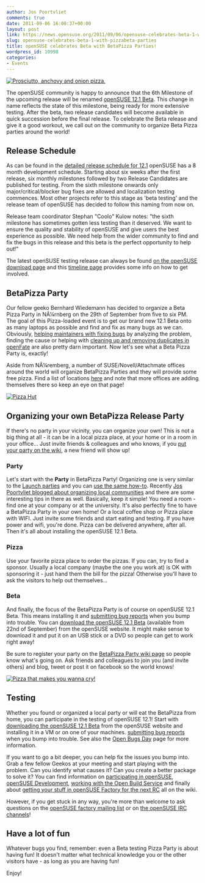 ```yaml
---
author: Jos Poortvliet
comments: true
date: 2011-09-06 16:00:37+00:00
layout: post
link: https://news.opensuse.org/2011/09/06/opensuse-celebrates-beta-1-with-pizzabeta-parties/
slug: opensuse-celebrates-beta-1-with-pizzabeta-parties
title: openSUSE celebrates Beta with BetaPizza Parties!
wordpress_id: 10998
categories:
- Events
---
```


[![Prosciutto, anchovy and onion pizza.](http://farm1.static.flickr.com/248/459381964_4d7141d15f_m.jpg)](http://www.flickr.com/photos/giovannijl-s_photohut/459381964/)

The openSUSE community is happy to announce that the 6th Milestone of the upcoming release will be renamed [openSUSE 12.1 Beta](http://en.opensuse.org/Portal:12.1). This change in name reflects the state of this milestone, being ready for more extensive testing. After the beta, two release candidates will become available in quick succession before the final release. To celebrate the Beta release and give it a good workout, we call out on the community to organize Beta Pizza parties around the world!
<!-- more -->


## Release Schedule


As can be found in the [detailed release schedule for 12.1](http://www.suse.de/~coolo/opensuse_12.1/) openSUSE has a 8 month development schedule. Starting about six weeks after the first release, six monthly milestones followed by two Release Candidates are published for testing. From the sixth milestone onwards only major/critical/blocker bug fixes are allowed and localization testing commences. Most other projects refer to this stage as 'beta testing' and the release team of openSUSE has decided to follow this naming from now on.

Release team coordinator Stephan "Coolo" Kulow notes: "the sixth milestone has sometimes gotten less testing than it deserved. We want to ensure the quality and stability of openSUSE and give users the best experience as possible. We need help from the wider community to find and fix the bugs in this release and this beta is the perfect opportunity to help out!"

The latest openSUSE testing release can always be found [on the openSUSE download page](http://software.opensuse.org/developer) and this [timeline page](http://simile.mit.edu/shelf/OpenSUSE_release_cycle/openSUSE_12.1_Beta_1_release) provides some info on how to get involved.


## BetaPizza Party


Our fellow geeko Bernhard Wiedemann has decided to organize a Beta Pizza Party in NÃ¼rnberg on the 29th of September from five to six PM. The goal of this Pizza-loaded event is to get our brand new 12.1 Beta onto as many laptops as possible and find and fix as many bugs as we can. Obviously, [helping maintainers with fixing bugs](http://en.opensuse.org/openSUSE:How_to_contribute_to_Factory) by analyzing the problem, finding the cause or helping with [cleaning up and removing duplicates in openFate](http://en.opensuse.org/openSUSE:Openfate_screening) are also pretty darn important. Now let's see what a Beta Pizza Party is, exactly!

Aside from NÃ¼remberg, a number of SUSE/Novell/Attachmate offices around the world will organize BetaPizza Parties and they will provide some free pizza. Find a list of locations [here](http://en.opensuse.org/openSUSE:BetaPizzaParty) and note that more offices are adding themselves there so keep an eye on that page!

[![Pizza Hut](http://farm5.static.flickr.com/4053/4225166405_bb5ab44c29_m.jpg)](http://www.flickr.com/photos/ferret111/4225166405/)


## Organizing your own BetaPizza Release Party


If there's no party in your vicinity, you can organize your own! This is not a big thing at all - it can be in a local pizza place, at your home or in a room in your office... Just invite friends & colleagues and who knows, if you [put your party on the wiki](http://en.opensuse.org/openSUSE:BetaPizzaParty), a new friend will show up!


### Party


Let's start with the **Party** in BetaPizza Party! Organizing one is very similar to the [Launch parties](http://en.opensuse.org/openSUSE:Launch_party_HOWTO) and you can [use the same how-to](http://en.opensuse.org/openSUSE:Launch_party_HOWTO). Recently [Jos Poortvliet blogged about organizing local communities](http://blog.jospoortvliet.com/2011/08/10-steps-to-building-local-community.html) and there are some interesting tips in there as well. Basically, keep it simple! You need a room - find one at your company or at the university. It's also perfectly fine to have a BetaPizza Party in your own home! Or a local coffee shop or Pizza place with WIFI. Just invite some friends and start eating and testing. If you have power and wifi, you're done. Pizza can be delivered anywhere, after all. Then it's all about installing the openSUSE 12.1 Beta.


### Pizza


Use your favorite pizza place to order the pizzas. If you can, try to find a sponsor. Usually a local company (maybe the one you work at) is OK with sponsoring it - just hand them the bill for the pizza! Otherwise you'll have to ask the visitors to help out themselves...


### Beta


And finally, the focus of the BetaPizza Party is of course on openSUSE 12.1 Beta. This means installing it and [submitting bug reports](http://en.opensuse.org/openSUSE:Submitting_bug_reports) when you bump into trouble. You can [download the openSUSE 12.1 Beta](http://software.opensuse.org/developer) (available from 22nd of September) from the openSUSE website. It might make sense to download it and put it on an USB stick or a DVD so people can get to work right away!

Be sure to register your party on the [BetaPizza Party wiki page](http://en.opensuse.org/openSUSE:BetaPizzaParty) so people know what's going on. Ask friends and colleagues to join you (and invite others) and blog, tweet or post it on facebook so the world knows!

[![Pizza that makes you wanna cry!](http://farm2.static.flickr.com/1227/597174047_3eb1429c8b_m.jpg)](http://www.flickr.com/photos/57231735@N00/597174047/)


## Testing


Whether you found or organized a local party or will eat the BetaPizza from home, you can participate in the testing of openSUSE 12.1! Start with [downloading the openSUSE 12.1 Beta](http://software.opensuse.org/developer) from the openSUSE website and installing it in a VM or on one of your machines. [submitting bug reports](http://en.opensuse.org/openSUSE:Submitting_bug_reports) when you bump into trouble. See also the [Open Bugs Day](http://en.opensuse.org/openSUSE:Open-Bugs-Day) page for more information.

If you want to go a bit deeper, you can help fix the issues you bump into. Grab a few fellow Geekos at your meeting and start playing with the problem. Can you identify what causes it? Can you create a better package to solve it? You can find information on [participating in openSUSE](http://en.opensuse.org/Portal:How_to_participate), [openSUSE Development](http://en.opensuse.org/Portal:Development), [working with the Open Build Service](http://en.opensuse.org/Portal:Build_Service) and finally about [getting your stuff in openSUSE Factory for the next RC](http://en.opensuse.org/openSUSE:How_to_contribute_to_Factory) all on the wiki.

However, if you get stuck in any way, you're more than welcome to ask questions on the [openSUSE factory mailing list](http://lists.opensuse.org/opensuse-factory) or on [the openSUSE IRC channels](http://en.opensuse.org/openSUSE:Communication_channels#Instant_chat_.28IRC.29)!


## Have a lot of fun


Whatever bugs you find, remember: even a Beta testing Pizza Party is about having fun! It doesn't matter what technical knowledge you or the other visitors have - as long as you are having fun!

Enjoy!
